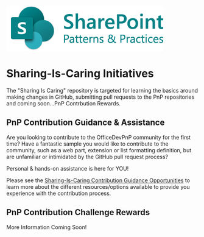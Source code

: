 ![SharePoint Patterns and Practices](../img/SharePoint_PnP_logo_fullcolor2x.png)

# Sharing-Is-Caring Initiatives
The "Sharing Is Caring" repository is targeted for learning the basics around making changes in GitHub, submitting pull requests to the PnP repositories and coming soon...PnP Contrbution Rewards.

## PnP Contribution Guidance & Assistance
Are you looking to contribute to the OfficeDevPnP community for the first time? Have a fantastic sample you would like to contribute to the community, such as a web part, extension or list formatting definition, but are unfamiliar or intimidated by the GitHub pull request process?

Personal & hands-on assistance is here for YOU! 

Please see the [Sharing-Is-Caring Contribution Guidance Opportunities](pnp-sic-contribution-guidance.md) to learn more about the different resources/options available to provide you experience with the contribution process. 


## PnP Contribution Challenge Rewards
More Information Coming Soon!